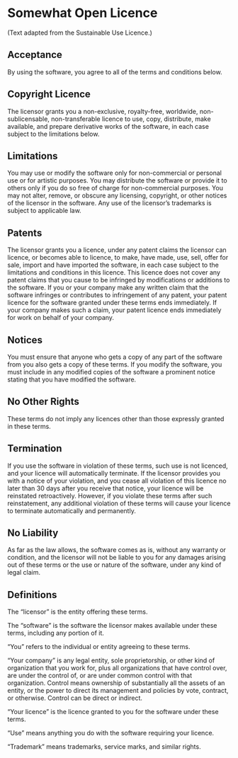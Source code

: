# Somewhat Open Licence

(Text adapted from the Sustainable Use Licence.)  

## Acceptance

By using the software, you agree to all of the terms and conditions below.

## Copyright Licence

The licensor grants you a non-exclusive, royalty-free, worldwide, non-sublicensable, non-transferable licence to use, copy, distribute, make available, and prepare derivative works of the software, in each case subject to the limitations below.

## Limitations

You may use or modify the software only for non-commercial or personal use or for artistic purposes.
You may distribute the software or provide it to others only if you do so free of charge for non-commercial purposes.
You may not alter, remove, or obscure any licensing, copyright, or other notices of the licensor in the software. Any use of the licensor’s trademarks is subject to applicable law.

## Patents

The licensor grants you a licence, under any patent claims the licensor can licence, or becomes able to licence, to make, have made, use, sell, offer for sale, import and have imported the software, in each case subject to the limitations and conditions in this licence. This licence does not cover any patent claims that you cause to be infringed by modifications or additions to the software. If you or your company make any written claim that the software infringes or contributes to infringement of any patent, your patent licence for the software granted under these terms ends immediately. If your company makes such a claim, your patent licence ends immediately for work on behalf of your company.

## Notices

You must ensure that anyone who gets a copy of any part of the software from you also gets a copy of these terms.
If you modify the software, you must include in any modified copies of the software a prominent notice stating that you have modified the software.

## No Other Rights

These terms do not imply any licences other than those expressly granted in these terms.

## Termination

If you use the software in violation of these terms, such use is not licenced, and your licence will automatically terminate. If the licensor provides you with a notice of your violation, and you cease all violation of this licence no later than 30 days after you receive that notice, your licence will be reinstated retroactively. However, if you violate these terms after such reinstatement, any additional violation of these terms will cause your licence to terminate automatically and permanently.

## No Liability

As far as the law allows, the software comes as is, without any warranty or condition, and the licensor will not be liable to you for any damages arising out of these terms or the use or nature of the software, under any kind of legal claim.

## Definitions

The “licensor” is the entity offering these terms.

The “software” is the software the licensor makes available under these terms, including any portion of it.

“You” refers to the individual or entity agreeing to these terms.

“Your company” is any legal entity, sole proprietorship, or other kind of organization that you work for, plus all organizations that have control over, are under the control of, or are under common control with that organization. Control means ownership of substantially all the assets of an entity, or the power to direct its management and policies by vote, contract, or otherwise. Control can be direct or indirect.

“Your licence” is the licence granted to you for the software under these terms.

“Use” means anything you do with the software requiring your licence.

“Trademark” means trademarks, service marks, and similar rights.
